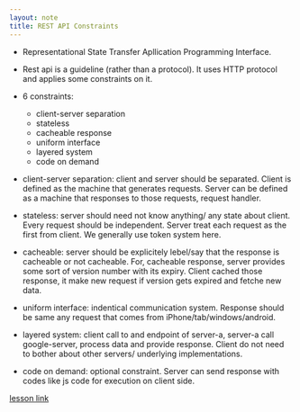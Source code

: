 ```yaml
---
layout: note
title: REST API Constraints
---
```


- Representational State Transfer Apllication Programming Interface.
- Rest api is a guideline (rather than a protocol). It uses HTTP protocol and applies some constraints on it.
- 6 constraints: 
    - client-server separation
    - stateless 
    - cacheable response
    - uniform interface
    - layered system
    - code on demand

- client-server separation: client and server should be separated. Client is defined as the machine that generates requests. Server can be defined as a machine that responses to those requests, request handler.
- stateless: server should need not know anything/ any state about client. Every request should be independent. Server treat each request as the first from client. We generally use token system here.
- cacheable: server should be explicitely lebel/say that the response is cacheable or not cacheable. For, cacheable response, server provides some sort of version number with its expiry. Client cached those response, it make new request if version gets expired and fetche new data.
- uniform interface: indentical communication system. Response should be same any request that comes from iPhone/tab/windows/android.
- layered system: client call to and endpoint of server-a, server-a call google-server, process data and provide response. Client do not need to bother about other servers/ underlying implementations.
- code on demand: optional constraint. Server can send response with codes like js code for execution on client side. 


[lesson link](https://www.youtube.com/watch?v=IvHMM0huDZk) 
